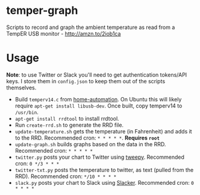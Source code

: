 # temper-graph
Scripts to record and graph the ambient temperature as read from a TempER USB monitor - http://amzn.to/2iob1ca

# Usage

**Note**: to use Twitter or Slack you'll need to get authentication tokens/API keys.  I store them in `config.json` to keep them out of the scripts themselves.

* Build `temperv14.c` from [home-automation](https://github.com/silverfisk/home-automation/tree/master/temperv14).  On Ubuntu this will likely require `apt-get install libusb-dev`.  Once built, copy temperv14 to `/usr/bin`.
* `apt-get install rrdtool` to install rrdtool.
* Run `create-rrd.sh` to generate the RRD file.
* `update-temperature.sh` gets the temperature (in Fahrenheit) and adds it to the RRD.  Recommended cron: `* * * * *`. **Requires `root`**
* `update-graph.sh` builds graphs based on the data in the RRD. Recommended cron: `* * * * *`
* `twitter.py` posts your chart to Twitter using [tweepy](http://www.tweepy.org/).  Recommended cron: `0 */3 * * *`
* `twitter-txt.py` posts the temperature to twitter, as text (pulled from the RRD).  Recommended cron: `*/10 * * * *`
* `slack.py` posts your chart to Slack using [Slacker](https://github.com/os/slacker).  Recommended cron: `0 * * * *`

